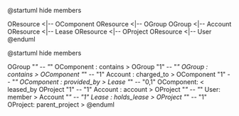 @startuml
hide members

OResource <|-- OComponent
OResource <|-- OGroup
OGroup <|-- Account
OResource <|-- Lease
OResource <|-- OProject
OResource <|-- User
@enduml

@startuml
hide members

OGroup "*" -- "*" OComponent : contains >
OGroup "1" -- "*" OGroup : contains >
OComponent "*" -- "1" Account : charged_to >
OComponent "1" -- "*" OComponent : provided_by >
Lease "*" -- "0,1" OComponent: < leased_by 
OProject "1" -- "1" Account : account >
OProject "*" -- "*" User: member > 
Account "*" -- "1" Lease : holds_lease >
OProject "*" -- "1" OProject: parent_project > 
@enduml